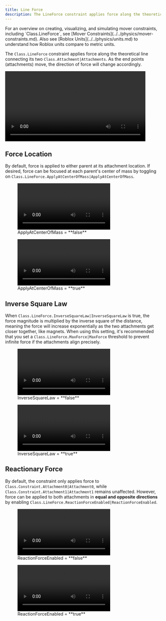 ```yaml
---
title: Line Force
description: The LineForce constraint applies force along the theoretical line connecting its two attachments.
---
```


<Alert severity="info">
For an overview on creating, visualizing, and simulating mover constraints, including `Class.LineForce`, see [Mover Constraints](../../physics/mover-constraints.md). Also see [Roblox&nbsp;Units](../../physics/units.md) to understand how Roblox units compare to metric units.
</Alert>

The `Class.LineForce` constraint applies force along the theoretical line connecting its two `Class.Attachment|Attachments`. As the end points (attachments) move, the direction of force will change accordingly.

<video controls src="../../assets/physics/constraints/LineForce-Demo.mp4" width="90%" alt="Demo video of LineForce constraint"></video>

## Force Location

By default, force is applied to either parent at its attachment location. If desired, force can be focused at each parent's center of mass by toggling on `Class.LineForce.ApplyAtCenterOfMass|ApplyAtCenterOfMass`.

<GridContainer numColumns="2">
  <figure>
    <video controls src="../../assets/physics/constraints/LineForce-ApplyAtCenterOfMass-False.mp4" alt="Video showing ApplyAtCenterOfMass set to false"></video>
    <figcaption>ApplyAtCenterOfMass = **false**</figcaption>
  </figure>
  <figure>
    <video controls src="../../assets/physics/constraints/LineForce-ApplyAtCenterOfMass-True.mp4" alt="Video showing ApplyAtCenterOfMass set to true"></video>
    <figcaption>ApplyAtCenterOfMass = **true**</figcaption>
  </figure>
</GridContainer>

## Inverse Square Law

When `Class.LineForce.InverseSquareLaw|InverseSquareLaw` is true, the force magnitude is multiplied by the inverse square of the distance, meaning the force will increase exponentially as the two attachments get closer together, like magnets. When using this setting, it's recommended that you set a `Class.LineForce.MaxForce|MaxForce` threshold to prevent infinite force if the attachments align precisely.

<GridContainer numColumns="2">
  <figure>
    <video controls src="../../assets/physics/constraints/LineForce-InverseSquareLaw-False.mp4" alt="Video showing InverseSquareLaw set to false"></video>
    <figcaption>InverseSquareLaw = **false**</figcaption>
  </figure>
  <figure>
    <video controls src="../../assets/physics/constraints/LineForce-InverseSquareLaw-True.mp4" alt="Video showing InverseSquareLaw set to true"></video>
    <figcaption>InverseSquareLaw = **true**</figcaption>
  </figure>
</GridContainer>

## Reactionary Force

By default, the constraint only applies force to `Class.Constraint.Attachment0|Attachment0`, while `Class.Constraint.Attachment1|Attachment1` remains unaffected. However, force can be applied to both attachments in **equal and opposite directions** by enabling `Class.LineForce.ReactionForceEnabled|ReactionForceEnabled`.

<GridContainer numColumns="2">
  <figure>
    <video controls src="../../assets/physics/constraints/LineForce-ReactionForceEnabled-False.mp4" alt="Video showing ReactionForceEnabled set to false"></video>
    <figcaption>ReactionForceEnabled = **false**</figcaption>
  </figure>
  <figure>
    <video controls src="../../assets/physics/constraints/LineForce-ReactionForceEnabled-True.mp4" alt="Video showing ReactionForceEnabled set to true"></video>
    <figcaption>ReactionForceEnabled = **true**</figcaption>
  </figure>
</GridContainer>
